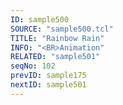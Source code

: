 ```yaml
---
ID: sample500
SOURCE: "sample500.tcl"
TITLE: "Rainbow Rain"
INFO: "<BR>Animation"
RELATED: "sample501"
seqNo: 102
prevID: sample175
nextID: sample501
---
```

